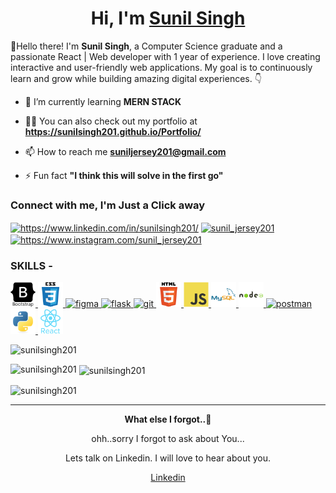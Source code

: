 
<h1 align="center">Hi, I'm <a href="https://sunilsingh201.github.io/Portfolio/">Sunil Singh</a></h1>
<!-- <h3 align="center">Finally !!! Got the problem to solve</h3> -->
<p>👋Hello there! I'm <strong>Sunil Singh</strong>, a Computer Science graduate and a passionate React | Web developer with 1 year of experience. I love creating interactive and user-friendly web applications. My goal is to continuously learn and grow while building amazing digital experiences. &#x1F447;</p>


- 🌱 I’m currently learning **MERN STACK**

- 👨‍💻  You can also check out my portfolio at **https://sunilsingh201.github.io/Portfolio/**

- 📫 How to reach me **suniljersey201@gmail.com**

- ⚡ Fun fact **"I think this will solve in the first go"**

<h3 align="left">Connect with me, I'm Just a Click away</h3>
<p align="left">

<a href="https://linkedin.com/in/https://www.linkedin.com/in/sunilsingh201/" target="blank"><img align="center" src="https://raw.githubusercontent.com/rahuldkjain/github-profile-readme-generator/master/src/images/icons/Social/linked-in-alt.svg" alt="https://www.linkedin.com/in/sunilsingh201/" height="30" width="40" /></a>
<a href="https://twitter.com/sunil_jersey201" target="blank"><img align="center" src="https://raw.githubusercontent.com/rahuldkjain/github-profile-readme-generator/master/src/images/icons/Social/twitter.svg" alt="sunil_jersey201" height="30" width="40" /></a>
<a href="https://instagram.com/https://www.instagram.com/sunil_jersey201" target="blank"><img align="center" src="https://raw.githubusercontent.com/rahuldkjain/github-profile-readme-generator/master/src/images/icons/Social/instagram.svg" alt="https://www.instagram.com/sunil_jersey201" height="30" width="40" /></a>
</p>

<h3 align="left"><strong>SKILLS - </strong></h3>

<p align="left"> <a href="https://getbootstrap.com" target="_blank" rel="noreferrer"> <img src="https://raw.githubusercontent.com/devicons/devicon/master/icons/bootstrap/bootstrap-plain-wordmark.svg" alt="bootstrap" width="40" height="40"/> </a> <a href="https://www.w3schools.com/css/" target="_blank" rel="noreferrer"> <img src="https://raw.githubusercontent.com/devicons/devicon/master/icons/css3/css3-original-wordmark.svg" alt="css3" width="40" height="40"/> </a> <a href="https://www.figma.com/" target="_blank" rel="noreferrer"> <img src="https://www.vectorlogo.zone/logos/figma/figma-icon.svg" alt="figma" width="40" height="40"/> </a> <a href="https://flask.palletsprojects.com/" target="_blank" rel="noreferrer"> <img src="https://www.vectorlogo.zone/logos/pocoo_flask/pocoo_flask-icon.svg" alt="flask" width="40" height="40"/> </a> <a href="https://git-scm.com/" target="_blank" rel="noreferrer"> <img src="https://www.vectorlogo.zone/logos/git-scm/git-scm-icon.svg" alt="git" width="40" height="40"/> </a> <a href="https://www.w3.org/html/" target="_blank" rel="noreferrer"> <img src="https://raw.githubusercontent.com/devicons/devicon/master/icons/html5/html5-original-wordmark.svg" alt="html5" width="40" height="40"/> </a> <a href="https://developer.mozilla.org/en-US/docs/Web/JavaScript" target="_blank" rel="noreferrer"> <img src="https://raw.githubusercontent.com/devicons/devicon/master/icons/javascript/javascript-original.svg" alt="javascript" width="40" height="40"/> </a> <a href="https://www.mysql.com/" target="_blank" rel="noreferrer"> <img src="https://raw.githubusercontent.com/devicons/devicon/master/icons/mysql/mysql-original-wordmark.svg" alt="mysql" width="40" height="40"/> </a> <a href="https://nodejs.org" target="_blank" rel="noreferrer"> <img src="https://raw.githubusercontent.com/devicons/devicon/master/icons/nodejs/nodejs-original-wordmark.svg" alt="nodejs" width="40" height="40"/> </a> <a href="https://postman.com" target="_blank" rel="noreferrer"> <img src="https://www.vectorlogo.zone/logos/getpostman/getpostman-icon.svg" alt="postman" width="40" height="40"/> </a> <a href="https://www.python.org" target="_blank" rel="noreferrer"> <img src="https://raw.githubusercontent.com/devicons/devicon/master/icons/python/python-original.svg" alt="python" width="40" height="40"/> </a> <a href="https://reactjs.org/" target="_blank" rel="noreferrer"> <img src="https://raw.githubusercontent.com/devicons/devicon/master/icons/react/react-original-wordmark.svg" alt="react" width="40" height="40"/> </a> </p>
<p align="left"> <img src="https://komarev.com/ghpvc/?username=sunilsingh201&label=Profile%20views&color=0e75b6&style=flat" alt="sunilsingh201" /> </p>
<p align="center"><img align="left" src="https://github-readme-stats.vercel.app/api/top-langs?username=sunilsingh201&show_icons=true&locale=en&layout=compact" alt="sunilsingh201" /></p>

<p>&nbsp;<img align="center" src="https://github-readme-stats.vercel.app/api?username=sunilsingh201&show_icons=true&locale=en" alt="sunilsingh201" /></p>

<p><img align="center" src="https://github-readme-streak-stats.herokuapp.com/?user=sunilsingh201&" alt="sunilsingh201" /></p>
<hr></hr>
<p align="center"><strong>What else I forgot..&#129300;</strong></p>
<p align="center">ohh..sorry I forgot to ask about You...</p>

<p align="center">Lets talk on Linkedin. I will love to hear about you.</p>
<p align="center"><a align="center" href="https://sunilsingh201.github.io/Portfolio/">Linkedin</a></p>

